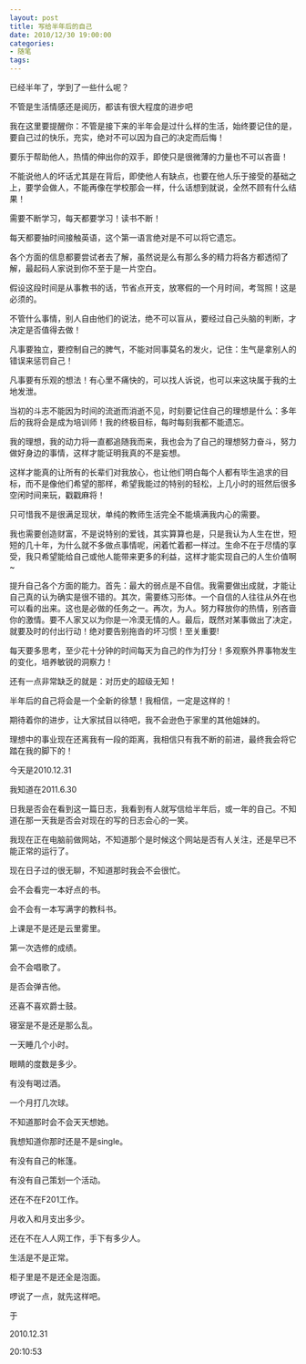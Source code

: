 ```yaml
---
layout: post
title: 写给半年后的自己
date: 2010/12/30 19:00:00
categories:
- 随笔
tags:
---
```


已经半年了，学到了一些什么呢？

不管是生活情感还是阅历，都该有很大程度的进步吧

我在这里要提醒你：不管是接下来的半年会是过什么样的生活，始终要记住的是，要自己过的快乐，充实，绝对不可以因为自己的决定而后悔！

要乐于帮助他人，热情的伸出你的双手，即使只是很微薄的力量也不可以吝啬！

不能说他人的坏话尤其是在背后，即使他人有缺点，也要在他人乐于接受的基础之上，要学会做人，不能再像在学校那会一样，什么话想到就说，全然不顾有什么结果！

需要不断学习，每天都要学习！读书不断！

每天都要抽时间接触英语，这个第一语言绝对是不可以将它遗忘。

各个方面的信息都要尝试者去了解，虽然说是么有那么多的精力将各方都透彻了解，最起码人家说到你不至于是一片空白。

假设这段时间是从事教书的话，节省点开支，放寒假的一个月时间，考驾照！这是必须的。

不管什么事情，别人自由他们的说法，绝不可以盲从，要经过自己头脑的判断，才决定是否值得去做！

凡事要独立，要控制自己的脾气，不能对同事莫名的发火，记住：生气是拿别人的错误来惩罚自己！

凡事要有乐观的想法！有心里不痛快的，可以找人诉说，也可以来这块属于我的土地发泄。

当初的斗志不能因为时间的流逝而消逝不见，时刻要记住自己的理想是什么：多年后的我将会是成为培训师！我的终极目标，每时每刻我都不能遗忘。

我的理想，我的动力将一直都追随我而来，我也会为了自己的理想努力奋斗，努力做好身边的事情，这样才能证明我真的不是妄想。

这样才能真的让所有的长辈们对我放心，也让他们明白每个人都有毕生追求的目标，而不是像他们希望的那样，希望我能过的特别的轻松，上几小时的班然后很多空闲时间来玩，戳戳麻将！

只可惜我不是很满足现状，单纯的教师生活完全不能填满我内心的需要。

我也需要创造财富，不是说特别的爱钱，其实算算也是，只是我认为人生在世，短短的几十年，为什么就不多做点事情呢，闲着忙着都一样过。生命不在于尽情的享受，我只希望能给自己或他人能带来更多的利益，这样才能实现自己的人生价值啊~

提升自己各个方面的能力。首先：最大的弱点是不自信。我需要做出成就，才能让自己真的认为确实是很不错的。其次，需要练习形体。一个自信的人往往从外在也可以看的出来。这也是必做的任务之一。再次，为人。努力释放你的热情，别吝啬你的激情。要不人家又以为你是一冷漠无情的人。最后，既然对某事做出了决定，就要及时的付出行动！绝对要告别拖沓的坏习惯！至关重要!

每天要多思考，至少花十分钟的时间每天为自己的作为打分！多观察外界事物发生的变化，培养敏锐的洞察力！

还有一点非常缺乏的就是：对历史的超级无知！

半年后的自己将会是一个全新的徐慧！我相信，一定是这样的！

期待着你的进步，让大家拭目以待吧，我不会逊色于家里的其他姐妹的。

理想中的事业现在还离我有一段的距离，我相信只有我不断的前进，最终我会将它踏在我的脚下的！

今天是2010.12.31

我知道在2011.6.30

日我是否会在看到这一篇日志，我看到有人就写信给半年后，或一年的自己。不知道在那一天我是否会对现在的写的日志会心的一笑。

我现在正在电脑前做网站，不知道那个是时候这个网站是否有人关注，还是早已不能正常的运行了。

现在日子过的很无聊，不知道那时我会不会很忙。

会不会看完一本好点的书。

会不会有一本写满字的教科书。

上课是不是还是云里雾里。

第一次选修的成绩。

会不会唱歌了。

是否会弹吉他。

还喜不喜欢爵士鼓。

寝室是不是还是那么乱。

一天睡几个小时。

眼睛的度数是多少。

有没有喝过酒。

一个月打几次球。

不知道那时会不会天天想她。

我想知道你那时还是不是single。

有没有自己的帐篷。

有没有自己策划一个活动。

还在不在F201工作。

月收入和月支出多少。

还在不在人人网工作，手下有多少人。

生活是不是正常。

柜子里是不是还全是泡面。

啰说了一点，就先这样吧。

于

2010.12.31

20:10:53
